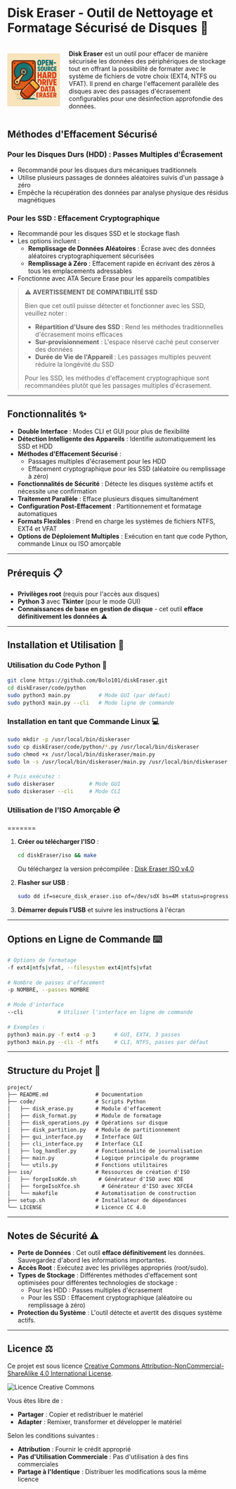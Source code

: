 # Disk Eraser - Outil de Nettoyage et Formatage Sécurisé de Disques 💽

<div style="display: flex; align-items: center;">
  <img src="./background" alt="Logo" width="120" style="margin-right: 20px;">
  <p>
    <b>Disk Eraser</b> est un outil pour effacer de manière sécurisée les données des périphériques de stockage tout en offrant la possibilité de formater avec le système de fichiers de votre choix (EXT4, NTFS ou VFAT). Il prend en charge l'effacement parallèle des disques avec des passages d'écrasement configurables pour une désinfection approfondie des données.
  </p>
</div>

## Méthodes d'Effacement Sécurisé

### Pour les Disques Durs (HDD) : Passes Multiples d'Écrasement
- Recommandé pour les disques durs mécaniques traditionnels
- Utilise plusieurs passages de données aléatoires suivis d'un passage à zéro
- Empêche la récupération des données par analyse physique des résidus magnétiques

### Pour les SSD : Effacement Cryptographique
- Recommandé pour les disques SSD et le stockage flash
- Les options incluent :
  - **Remplissage de Données Aléatoires** : Écrase avec des données aléatoires cryptographiquement sécurisées
  - **Remplissage à Zéro** : Effacement rapide en écrivant des zéros à tous les emplacements adressables
- Fonctionne avec ATA Secure Erase pour les appareils compatibles

> ⚠️ **AVERTISSEMENT DE COMPATIBILITÉ SSD**
> 
> Bien que cet outil puisse détecter et fonctionner avec les SSD, veuillez noter :
> 
> - **Répartition d'Usure des SSD** : Rend les méthodes traditionnelles d'écrasement moins efficaces
> - **Sur-provisionnement** : L'espace réservé caché peut conserver des données
> - **Durée de Vie de l'Appareil** : Les passages multiples peuvent réduire la longévité du SSD
> 
> Pour les SSD, les méthodes d'effacement cryptographique sont recommandées plutôt que les passages multiples d'écrasement.

---

## Fonctionnalités ✨

- **Double Interface** : Modes CLI et GUI pour plus de flexibilité
- **Détection Intelligente des Appareils** : Identifie automatiquement les SSD et HDD
- **Méthodes d'Effacement Sécurisé** :
  - Passages multiples d'écrasement pour les HDD
  - Effacement cryptographique pour les SSD (aléatoire ou remplissage à zéro)
- **Fonctionnalités de Sécurité** : Détecte les disques système actifs et nécessite une confirmation
- **Traitement Parallèle** : Efface plusieurs disques simultanément
- **Configuration Post-Effacement** : Partitionnement et formatage automatiques
- **Formats Flexibles** : Prend en charge les systèmes de fichiers NTFS, EXT4 et VFAT
- **Options de Déploiement Multiples** : Exécution en tant que code Python, commande Linux ou ISO amorçable

---

## Prérequis 📋

- **Privilèges root** (requis pour l'accès aux disques)
- **Python 3** avec **Tkinter** (pour le mode GUI)
- **Connaissances de base en gestion de disque** - cet outil **efface définitivement les données** ⚠️

---

## Installation et Utilisation 🚀

### Utilisation du Code Python 🐍

```bash
git clone https://github.com/Bolo101/diskEraser.git
cd diskEraser/code/python
sudo python3 main.py         # Mode GUI (par défaut)
sudo python3 main.py --cli   # Mode ligne de commande
```

### Installation en tant que Commande Linux 💻

```bash
sudo mkdir -p /usr/local/bin/diskeraser
sudo cp diskEraser/code/python/*.py /usr/local/bin/diskeraser
sudo chmod +x /usr/local/bin/diskeraser/main.py
sudo ln -s /usr/local/bin/diskeraser/main.py /usr/local/bin/diskeraser

# Puis exécutez :
sudo diskeraser           # Mode GUI
sudo diskeraser --cli     # Mode CLI
```

### Utilisation de l'ISO Amorçable 💿


=======
1. **Créer ou télécharger l'ISO** :
   ```bash
   cd diskEraser/iso && make
   ```

   Ou téléchargez la version précompilée : [Disk Eraser ISO v4.0](https://archive.org/details/diskEraser-V5)


2. **Flasher sur USB** :
   ```bash
   sudo dd if=secure_disk_eraser.iso of=/dev/sdX bs=4M status=progress
   ```

3. **Démarrer depuis l'USB** et suivre les instructions à l'écran

---

## Options en Ligne de Commande ⌨️

```bash
# Options de formatage
-f ext4|ntfs|vfat, --filesystem ext4|ntfs|vfat

# Nombre de passes d'effacement
-p NOMBRE, --passes NOMBRE

# Mode d'interface
--cli           # Utiliser l'interface en ligne de commande

# Exemples :
python3 main.py -f ext4 -p 3      # GUI, EXT4, 3 passes
python3 main.py --cli -f ntfs     # CLI, NTFS, passes par défaut
```

---

## Structure du Projet 📁

```
project/
├── README.md               # Documentation
├── code/                   # Scripts Python
│   ├── disk_erase.py       # Module d'effacement
│   ├── disk_format.py      # Module de formatage
│   ├── disk_operations.py  # Opérations sur disque
│   ├── disk_partition.py   # Module de partitionnement
│   ├── gui_interface.py    # Interface GUI
│   ├── cli_interface.py    # Interface CLI
│   ├── log_handler.py      # Fonctionnalité de journalisation
│   ├── main.py             # Logique principale du programme
│   └── utils.py            # Fonctions utilitaires
├── iso/                    # Ressources de création d'ISO
│   ├── forgeIsoKde.sh       # Générateur d'ISO avec KDE
│   ├── forgeIsoXfce.sh       # Générateur d'ISO avec XFCE4
│   └── makefile            # Automatisation de construction
├── setup.sh                # Installateur de dépendances
└── LICENSE                 # Licence CC 4.0
```

---

## Notes de Sécurité ⚠️

- **Perte de Données** : Cet outil **efface définitivement** les données. Sauvegardez d'abord les informations importantes.
- **Accès Root** : Exécutez avec les privilèges appropriés (root/sudo).
- **Types de Stockage** : Différentes méthodes d'effacement sont optimisées pour différentes technologies de stockage :
  - Pour les HDD : Passes multiples d'écrasement
  - Pour les SSD : Effacement cryptographique (aléatoire ou remplissage à zéro)
- **Protection du Système** : L'outil détecte et avertit des disques système actifs.

---

## Licence ⚖️

Ce projet est sous licence [Creative Commons Attribution-NonCommercial-ShareAlike 4.0 International License](https://creativecommons.org/licenses/by-nc-sa/4.0/).

![Licence Creative Commons](https://i.creativecommons.org/l/by-nc-sa/4.0/88x31.png)

Vous êtes libre de :
- **Partager** : Copier et redistribuer le matériel
- **Adapter** : Remixer, transformer et développer le matériel


Selon les conditions suivantes :
- **Attribution** : Fournir le crédit approprié
- **Pas d'Utilisation Commerciale** : Pas d'utilisation à des fins commerciales
- **Partage à l'Identique** : Distribuer les modifications sous la même licence

